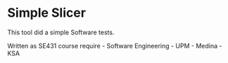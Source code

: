 # Simple Slicer

This tool did a simple Software tests.

Written as SE431 course require - Software Engineering - UPM - Medina - KSA
